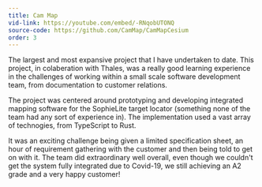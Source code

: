 ```yaml
---
title: Cam Map
vid-link: https://youtube.com/embed/-RNqobUTONQ
source-code: https://github.com/CamMap/CamMapCesium
order: 3
---
```

The largest and most expansive project that I have undertaken to date. This project, in colaberation with Thales, was a really good learning experience in the challenges of working within a small scale software development team, from documentation to customer relations.

The project was centered around prototyping and developing integrated mapping software for the SophieLite target locator (something none of the team had any sort of experience in). The implementation used a vast array of technogies, from TypeScript to Rust. 

It was an exciting challenge being given a limited specification sheet, an hour of requirement gathering with the customer and then being told to get on with it. The team did extraordinary well overall, even though we couldn't get the system fully integrated due to Covid-19, we still achieving an A2 grade and a very happy customer!